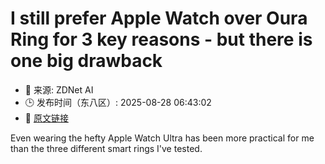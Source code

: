 # I still prefer Apple Watch over Oura Ring for 3 key reasons - but there is one big drawback
- 📅 来源: ZDNet AI
- 🕒 发布时间（东八区）: 2025-08-28 06:43:02
- 🔗 [原文链接](https://www.zdnet.com/article/i-still-prefer-apple-watch-over-oura-ring-for-3-key-reasons-but-there-is-one-big-drawback/)

Even wearing the hefty Apple Watch Ultra has been more practical for me than the three different smart rings I've tested.